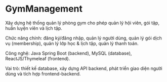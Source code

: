 # GymManagement

Xây dựng hệ thống quản lý phòng gym cho phép quản lý hội viên, gói tập, huấn luyện viên và lịch tập.

Chức năng chính: đăng ký/đăng nhập, quản lý người dùng, quản lý gói dịch vụ (membership), quản lý lớp học & lịch tập, quản lý thanh toán.

Công nghệ: Java Spring Boot (backend), MySQL (database), ReactJS/Thymeleaf (frontend).

Vai trò: thiết kế database, xây dựng API backend, phát triển giao diện người dùng và tích hợp frontend-backend.
